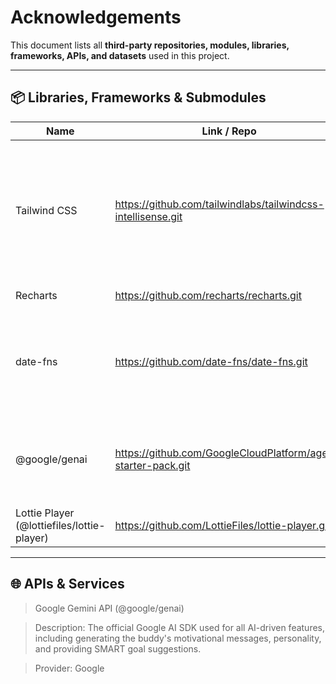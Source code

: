 

# Acknowledgements

This document lists all **third-party repositories, modules, libraries, frameworks, APIs, and datasets** used in this project.  

---

## 📦 Libraries, Frameworks & Submodules
| Name                 | Link / Repo                                           | Author(s)       | Usage                  |
|----------------------|-------------------------------------------------------|-----------------|------------------------|
| Tailwind CSS           | https://github.com/tailwindlabs/tailwindcss-intellisense.git | Adam Wathan, Jonathan Reinink, David Hemphill, and Steve Schoger of Tailwind Labs.  | user interface     |
| Recharts            | https://github.com/recharts/recharts.git | Recharts team | Progress Analytics      |
| date-fns            | https://github.com/date-fns/date-fns.git | Sasha Koss  | formatting dates, calculating time differences, and managing daily resets.      |
| @google/genai        | https://github.com/GoogleCloudPlatform/agent-starter-pack.git   | Google  |  buddy's AI-driven motivational messages, insights, and SMART goal suggestions.      |
| Lottie Player (@lottiefiles/lottie-player)          | https://github.com/LottieFiles/lottie-player.git | LottieFiles  | animations of the virtual buddy    |

---

## 🌐 APIs & Services

> Google Gemini API (@google/genai)

 > Description: The official Google AI SDK used for all AI-driven features, including generating the buddy's motivational messages, personality, and providing SMART goal suggestions.

 > Provider: Google
